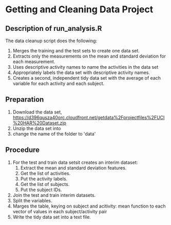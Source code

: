 # Getting and Cleaning Data Project

## Description of run_analysis.R

The data cleanup script does the following:

1. Merges the training and the test sets to create one data set.
2. Extracts only the measurements on the mean and standard deviation for each measurement. 
3. Uses descriptive activity names to name the activities in the data set
4. Appropriately labels the data set with descriptive activity names. 
5. Creates a second, independent tidy data set with the average of each variable for each activity and each subject. 

## Preparation

1. Download the data set, https://d396qusza40orc.cloudfront.net/getdata%2Fprojectfiles%2FUCI%20HAR%20Dataset.zip
2. Unzip the data set into <your workspace>
3. change the name of the folder to 'data'

## Procedure

1. For the test and train data setsit creates an interim dataset:
    1. Extract the mean and standard deviation features.
    2. Get the list of activities.
    3. Put the activity labels.
    4. Get the list of subjects.
    5. Put the subject IDs.
2. Join the test and train interim datasets.
3. Split the variables.
4. Marges the table, keying on subject and acitivity: mean function to each vector of values in each subject/activity pair
5. Write the tidy data set into a text file.
